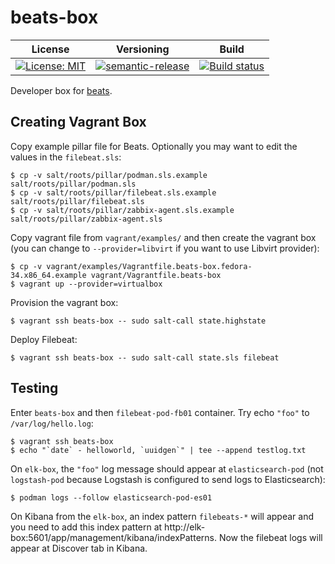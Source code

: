 # beats-box

| License | Versioning | Build |
| ------- | ---------- | ----- |
| [![License: MIT](https://img.shields.io/badge/License-MIT-yellow.svg)](https://opensource.org/licenses/MIT) | [![semantic-release](https://img.shields.io/badge/%20%20%F0%9F%93%A6%F0%9F%9A%80-semantic--release-e10079.svg)](https://github.com/semantic-release/semantic-release) | [![Build status](https://ci.appveyor.com/api/projects/status/mdu398j33qsf71ap/branch/master?svg=true)](https://ci.appveyor.com/project/nikAizuddin/beats-box/branch/master) |

Developer box for [beats](https://github.com/elastic/beats).


## Creating Vagrant Box

Copy example pillar file for Beats. Optionally you may want to edit the values in the `filebeat.sls`:
```
$ cp -v salt/roots/pillar/podman.sls.example salt/roots/pillar/podman.sls
$ cp -v salt/roots/pillar/filebeat.sls.example salt/roots/pillar/filebeat.sls
$ cp -v salt/roots/pillar/zabbix-agent.sls.example salt/roots/pillar/zabbix-agent.sls
```

Copy vagrant file from `vagrant/examples/` and then create the vagrant box (you can change to `--provider=libvirt` if you want to use Libvirt provider):
```
$ cp -v vagrant/examples/Vagrantfile.beats-box.fedora-34.x86_64.example vagrant/Vagrantfile.beats-box
$ vagrant up --provider=virtualbox
```

Provision the vagrant box:
```
$ vagrant ssh beats-box -- sudo salt-call state.highstate
```

Deploy Filebeat:
```
$ vagrant ssh beats-box -- sudo salt-call state.sls filebeat
```


## Testing

Enter `beats-box` and then `filebeat-pod-fb01` container. Try echo `"foo"` to `/var/log/hello.log`:
```
$ vagrant ssh beats-box
$ echo "`date` - helloworld, `uuidgen`" | tee --append testlog.txt
```

On `elk-box`, the `"foo"` log message should appear at `elasticsearch-pod` (not `logstash-pod` because Logstash is configured to send logs to Elasticsearch):
```
$ podman logs --follow elasticsearch-pod-es01
```

On Kibana from the `elk-box`, an index pattern `filebeats-*` will appear and you need to add this index pattern at http://elk-box:5601/app/management/kibana/indexPatterns. Now the filebeat logs will appear at Discover tab in Kibana.

